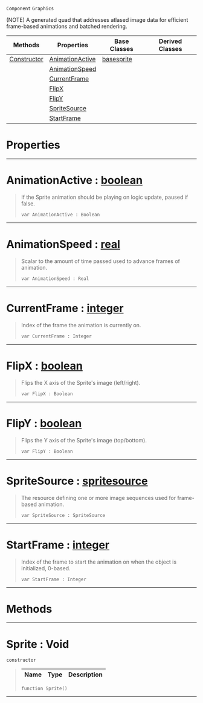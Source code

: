  `Component` `Graphics`



(NOTE) A generated quad that addresses atlased image data for efficient frame-based animations and batched rendering.

|Methods|Properties|Base Classes|Derived Classes|
|---|---|---|---|
|[ Constructor](https://github.com/PlasmaEngine/PlasmaDocs/tree/master/docs/C%2B%2B/code_reference/class_reference/sprite.markdown#sprite-void)|[ AnimationActive](https://github.com/PlasmaEngine/PlasmaDocs/tree/master/docs/C%2B%2B/code_reference/class_reference/sprite.markdown#animationactive-plasma-eng)|[basesprite](https://github.com/PlasmaEngine/PlasmaDocs/tree/master/docs/C%2B%2B/code_reference/class_reference/basesprite.markdown)| |
| |[ AnimationSpeed](https://github.com/PlasmaEngine/PlasmaDocs/tree/master/docs/C%2B%2B/code_reference/class_reference/sprite.markdown#animationspeed-plasma-engi)| | |
| |[ CurrentFrame](https://github.com/PlasmaEngine/PlasmaDocs/tree/master/docs/C%2B%2B/code_reference/class_reference/sprite.markdown#currentframe-plasma-engine)| | |
| |[ FlipX](https://github.com/PlasmaEngine/PlasmaDocs/tree/master/docs/C%2B%2B/code_reference/class_reference/sprite.markdown#flipx-plasma-engine-docume)| | |
| |[ FlipY](https://github.com/PlasmaEngine/PlasmaDocs/tree/master/docs/C%2B%2B/code_reference/class_reference/sprite.markdown#flipy-plasma-engine-docume)| | |
| |[ SpriteSource](https://github.com/PlasmaEngine/PlasmaDocs/tree/master/docs/C%2B%2B/code_reference/class_reference/sprite.markdown#spritesource-plasma-engine)| | |
| |[ StartFrame](https://github.com/PlasmaEngine/PlasmaDocs/tree/master/docs/C%2B%2B/code_reference/class_reference/sprite.markdown#startframe-plasma-engine-d)| | |


 #  Properties


---  
 #  AnimationActive : [boolean](https://github.com/PlasmaEngine/PlasmaDocs/tree/master/docs/C%2B%2B/code_reference/lightning_base_types/boolean.markdown)

> If the Sprite animation should be playing on logic update, paused if false.
> ``` lang=cpp, name=Lightning
> var AnimationActive : Boolean


---  
 #  AnimationSpeed : [real](https://github.com/PlasmaEngine/PlasmaDocs/tree/master/docs/C%2B%2B/code_reference/lightning_base_types/real.markdown)

> Scalar to the amount of time passed used to advance frames of animation.
> ``` lang=cpp, name=Lightning
> var AnimationSpeed : Real


---  
 #  CurrentFrame : [integer](https://github.com/PlasmaEngine/PlasmaDocs/tree/master/docs/C%2B%2B/code_reference/lightning_base_types/integer.markdown)

> Index of the frame the animation is currently on.
> ``` lang=cpp, name=Lightning
> var CurrentFrame : Integer


---  
 #  FlipX : [boolean](https://github.com/PlasmaEngine/PlasmaDocs/tree/master/docs/C%2B%2B/code_reference/lightning_base_types/boolean.markdown)

> Flips the X axis of the Sprite's image (left/right).
> ``` lang=cpp, name=Lightning
> var FlipX : Boolean


---  
 #  FlipY : [boolean](https://github.com/PlasmaEngine/PlasmaDocs/tree/master/docs/C%2B%2B/code_reference/lightning_base_types/boolean.markdown)

> Flips the Y axis of the Sprite's image (top/bottom).
> ``` lang=cpp, name=Lightning
> var FlipY : Boolean


---  
 #  SpriteSource : [spritesource](https://github.com/PlasmaEngine/PlasmaDocs/tree/master/docs/C%2B%2B/code_reference/class_reference/spritesource.markdown)

> The resource defining one or more image sequences used for frame-based animation.
> ``` lang=cpp, name=Lightning
> var SpriteSource : SpriteSource


---  
 #  StartFrame : [integer](https://github.com/PlasmaEngine/PlasmaDocs/tree/master/docs/C%2B%2B/code_reference/lightning_base_types/integer.markdown)

> Index of the frame to start the animation on when the object is initialized, 0-based.
> ``` lang=cpp, name=Lightning
> var StartFrame : Integer


---  
 #  Methods


---  
 #  Sprite : Void

 `constructor`

> 
> |Name|Type|Description|
> |---|---|---|
> ``` lang=cpp, name=Lightning
> function Sprite()
> ``` 


---  
 

 